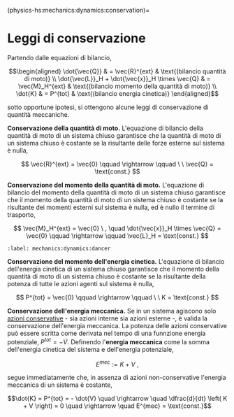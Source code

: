 <!--
```{article-info}
:author: basics
:date: "{sub-ref}`today`"
:read-time: "{sub-ref}`wordcount-minutes` min read"
```
-->

(physics-hs:mechanics:dynamics:conservation)=
# Leggi di conservazione

Partendo dalle equazioni di bilancio,

$$\begin{aligned}
 \dot{\vec{Q}} & = \vec{R}^{ext} & \text{(bilancio quantità di moto)} \\
 \dot{\vec{L}}_H + \dot{\vec{x}}_H \times \vec{Q} & = \vec{M}_H^{ext} & \text{(bilancio momento della quantità di moto)} \\
 \dot{K} & = P^{tot} & \text{(bilancio energia cinetica)}
\end{aligned}$$

sotto opportune ipotesi, si ottengono alcune leggi di conservazione di quantità meccaniche.

**Conservazione della quantità di moto.**
L'equazione di bilancio della quantità di moto di un sistema chiuso garantisce che la quantità di moto di un sistema chiuso è costante se la risultante delle forze esterne sul sistema è nulla,

$$
  \vec{R}^{ext} = \vec{0} \qquad  \rightarrow \qquad \ \ \vec{Q} = \text{const.} 
$$

**Conservazione del momento della quantità di moto.**
L'equazione di bilancio del momento della quantità di moto di un sistema chiuso garantisce che il momento della quantità di moto di un sistema chiuso è costante se la risultante dei momenti esterni sul sistema è nulla, ed è nullo il termine di trasporto,

$$
  \vec{M}_H^{ext} = \vec{0} \ , \quad \dot{\vec{x}}_H \times \vec{Q} = \vec{0} \qquad  \rightarrow \qquad \vec{L}_H = \text{const.}
$$

```{prf:example} Rotazione di una ballerina
:label: mechanics:dynamics:dancer

```

**Conservazione del momento dell'energia cinetica.**
L'equazione di bilancio dell'energia cinetica di un sistema chiuso garantisce che il momento della quantità di moto di un sistema chiuso è costante se la risultante della potenza di tutte le azioni agenti sul sistema è nulla, 

$$
  P^{tot} = \vec{0} \qquad  \rightarrow \qquad \ \  K = \text{const.}
$$

**Conservazione dell'energia meccanica.** Se in un sistema agiscono solo [azioni conservative](physics-hs:mechanics:actions:conservative) - sia azioni interne sia azioni esterne -, è valida la conservazione dell'energia meccanica.
La potenza delle azioni conservative può essere scritta come derivata nel tempo di una funnzione energia potenziale, $P^{tot} = - \dot{V}$. 
Definendo l'**energia meccanica** come la somma dell'energia cinetica del sistema e dell'energia potenziale, 

$$E^{mec} := K + V \ ,$$

 segue immediatamente che, in assenza di azioni non-conservative l'energia meccanica di un sistema è costante,

$$\dot{K} = P^{tot} = - \dot{V} \quad \rightarrow \quad \dfrac{d}{dt} \left( K + V \right) = 0 \quad \rightarrow \quad E^{mec} = \text{const.}$$

